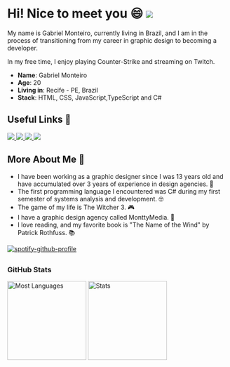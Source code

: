 # Hi! Nice to meet you 😄 ![](https://komarev.com/ghpvc/?username=oMntty&style=for-the-badge)

My name is Gabriel Monteiro, currently living in Brazil, and I am in the process of transitioning from my career in graphic design to becoming a developer.

In my free time, I enjoy playing Counter-Strike and streaming on Twitch.

* **Name**: Gabriel Monteiro
* **Age**: 20
* **Living in**: Recife - PE, Brazil
* **Stack**: HTML, CSS, JavaScript,TypeScript and C#

## Useful Links 📍

<div>
    <a target='_blank' href="https://www.instagram.com/monntt.g/">
        <img src="https://img.shields.io/badge/Instagram-E4405F?style=for-the-badge&logo=instagram&logoColor=white">
    </a>
   <a target='_blank' href="https://twitter.com/monntt_g">
        <img src="https://img.shields.io/badge/Twitter-1DA1F2?style=for-the-badge&logo=twitter&logoColor=white">
    </a>
    <a target='_blank' href="https://www.linkedin.com/in/gabriel-monteiro-7048b9216/">
        <img src="https://img.shields.io/badge/LinkedIn-0077B5?style=for-the-badge&logo=linkedin&logoColor=white">
    </a>
  <a target='_blank' href="https://www.behance.net/monttymedia">
        <img src="https://img.shields.io/badge/behance-1de9b6?style=for-the-badge&logo=Behance&logoColor=white">
    </a>
</div>

## More About Me 🤝

* I have been working as a graphic designer since I was 13 years old and have accumulated over 3 years of experience in design agencies. 💭
* The first programming language I encountered was C# during my first semester of systems analysis and development. 🤓
* The game of my life is The Witcher 3. 🎮
* I have a graphic design agency called MonttyMedia. 🎥
* I love reading, and my favorite book is "The Name of the Wind" by Patrick Rothfuss. 📚

[![spotify-github-profile](https://spotify-github-profile.vercel.app/api/view?uid=biel_luks&cover_image=true&theme=natemoo-re&show_offline=false&background_color=121212&interchange=false&bar_color=53b14f&bar_color_cover=true)](https://spotify-github-profile.vercel.app/api/view?uid=biel_luks&redirect=true)
## <h3 align="left">GitHub Stats</h3>
<div align="left">
  
  <img height="180em" src="https://github-readme-stats.vercel.app/api/top-langs/?username=oMntty&theme=chartreuse-dark&title_color=fff&text_color=fff&layout=compact&langs_count=7&hide_border=true" alt="Most Languages" />
  
  <img height="180em" src="https://github-readme-stats.vercel.app/api?username=oMntty&show_icons=true&theme=chartreuse-dark&title_color=fff&text_color=fff&hide_border=true&count_private=true" alt="Stats" />
  

</div>
